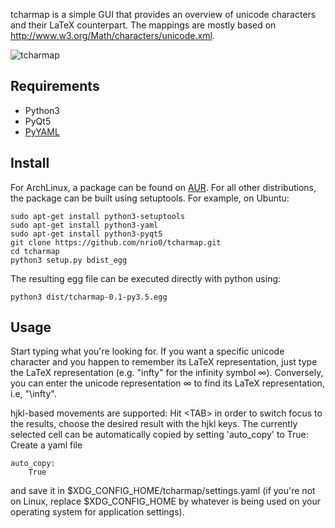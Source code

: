 tcharmap is a simple GUI that provides an overview of unicode characters and
their LaTeX counterpart. The mappings are mostly based on
http://www.w3.org/Math/characters/unicode.xml.

![tcharmap](https://raw.githubusercontent.com/nrio0/tcharmap/master/tcharmap.png)

## Requirements
* Python3
* PyQt5
* [PyYAML](https://pypi.python.org/pypi/PyYAML/3.11)

## Install

For ArchLinux, a package can be found on [AUR](https://aur.archlinux.org/packages/tcharmap-git/).
For all other distributions, the package can be built using setuptools. For
example, on Ubuntu:
```
sudo apt-get install python3-setuptools
sudo apt-get install python3-yaml
sudo apt-get install python3-pyqt5
git clone https://github.com/nrio0/tcharmap.git
cd tcharmap
python3 setup.py bdist_egg
```

The resulting egg file can be executed directly with python using:
```
python3 dist/tcharmap-0.1-py3.5.egg
```

## Usage
Start typing what you're looking for.
If you want a specific unicode character and you happen to remember its LaTeX
representation, just type the LaTeX representation (e.g. "infty" for the
infinity symbol ∞). Conversely, you can enter the unicode representation ∞ to
find its LaTeX representation, i.e, "\infty".

hjkl-based movements are supported: Hit \<TAB\> in order to switch focus to the
results, choose the desired result with the hjkl keys. The currently selected cell can be
automatically copied by setting 'auto\_copy' to True: Create a yaml file
```
auto_copy:
    True
```
and save it in $XDG\_CONFIG\_HOME/tcharmap/settings.yaml (if you're not on
Linux, replace $XDG\_CONFIG\_HOME by whatever is being used on your operating
system for application settings).
